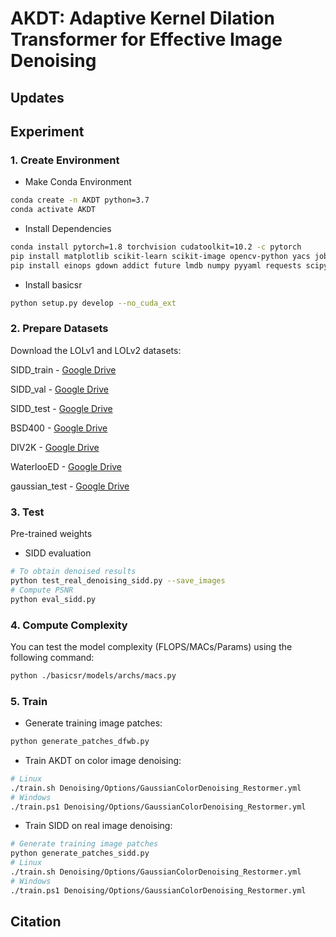 # AKDT: Adaptive Kernel Dilation Transformer for Effective Image Denoising

## Updates

## Experiment

### 1. Create Environment
- Make Conda Environment
```bash
conda create -n AKDT python=3.7
conda activate AKDT
```
- Install Dependencies
```bash
conda install pytorch=1.8 torchvision cudatoolkit=10.2 -c pytorch
pip install matplotlib scikit-learn scikit-image opencv-python yacs joblib natsort h5py tqdm
pip install einops gdown addict future lmdb numpy pyyaml requests scipy tb-nightly yapf lpips
```
- Install basicsr
```bash
python setup.py develop --no_cuda_ext
```

### 2. Prepare Datasets
Download the LOLv1 and LOLv2 datasets:

SIDD_train - [Google Drive](https://drive.google.com/file/d/1vhJg75hIpYvsmryyaxdygAWeHuiY_HWu/view?usp=sharing)

SIDD_val - [Google Drive](https://drive.google.com/file/d/1OMfP6Ks2QKJcru1wS2eP629PgvKqF2Tw/view?usp=sharing)

SIDD_test - [Google Drive](https://drive.google.com/file/d/1OMfP6Ks2QKJcru1wS2eP629PgvKqF2Tw/view?usp=sharing)

BSD400 - [Google Drive](https://drive.google.com/file/d/1OMfP6Ks2QKJcru1wS2eP629PgvKqF2Tw/view?usp=sharing)

DIV2K - [Google Drive](https://drive.google.com/file/d/1OMfP6Ks2QKJcru1wS2eP629PgvKqF2Tw/view?usp=sharing)

WaterlooED - [Google Drive](https://drive.google.com/file/d/1OMfP6Ks2QKJcru1wS2eP629PgvKqF2Tw/view?usp=sharing)

gaussian_test - [Google Drive](https://drive.google.com/file/d/1OMfP6Ks2QKJcru1wS2eP629PgvKqF2Tw/view?usp=sharing)

### 3. Test
Pre-trained weights

- SIDD evaluation
```bash
# To obtain denoised results
python test_real_denoising_sidd.py --save_images
# Compute PSNR
python eval_sidd.py
```

### 4. Compute Complexity
You can test the model complexity (FLOPS/MACs/Params) using the following command:
```bash
python ./basicsr/models/archs/macs.py
```

### 5. Train
- Generate training image patches:
```bash
python generate_patches_dfwb.py 
```

- Train AKDT on color image denoising:
```bash
# Linux
./train.sh Denoising/Options/GaussianColorDenoising_Restormer.yml
# Windows
./train.ps1 Denoising/Options/GaussianColorDenoising_Restormer.yml
```

- Train SIDD on real image denoising:
```bash
# Generate training image patches
python generate_patches_sidd.py 
# Linux
./train.sh Denoising/Options/GaussianColorDenoising_Restormer.yml
# Windows
./train.ps1 Denoising/Options/GaussianColorDenoising_Restormer.yml
```

## Citation

